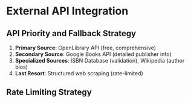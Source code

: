 # External API Integration

## API Priority and Fallback Strategy

1. **Primary Source**: OpenLibrary API (free, comprehensive)
2. **Secondary Source**: Google Books API (detailed publisher info)
3. **Specialized Sources**: ISBN Database (validation), Wikipedia (author bios)
4. **Last Resort**: Structured web scraping (rate-limited)

## Rate Limiting Strategy

```python